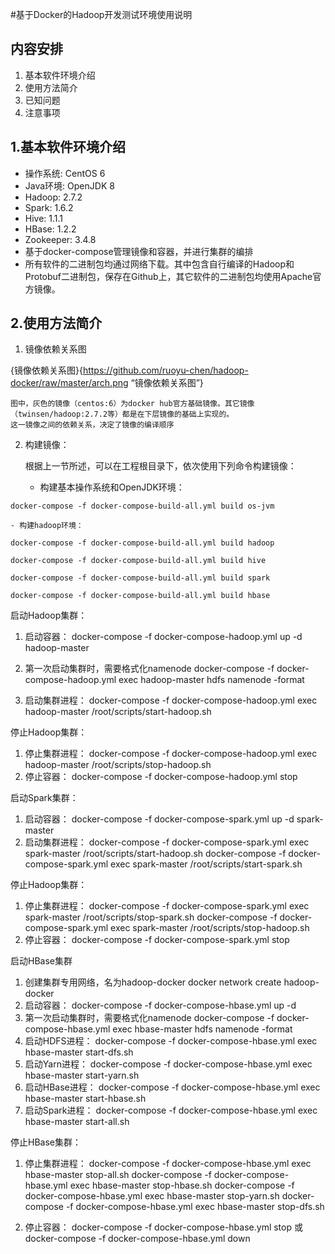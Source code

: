 #基于Docker的Hadoop开发测试环境使用说明

## 内容安排
1. 基本软件环境介绍
2. 使用方法简介
3. 已知问题
4. 注意事项

## 1.基本软件环境介绍

- 操作系统: CentOS 6
- Java环境: OpenJDK 8
- Hadoop: 2.7.2
- Spark: 1.6.2
- Hive: 1.1.1
- HBase: 1.2.2
- Zookeeper: 3.4.8
- 基于docker-compose管理镜像和容器，并进行集群的编排
- 所有软件的二进制包均通过网络下载。其中包含自行编译的Hadoop和Protobuf二进制包，保存在Github上，其它软件的二进制包均使用Apache官方镜像。

## 2.使用方法简介

1. 镜像依赖关系图

![](){镜像依赖关系图}{https://github.com/ruoyu-chen/hadoop-docker/raw/master/arch.png “镜像依赖关系图”}

	图中，灰色的镜像（centos:6）为docker hub官方基础镜像。其它镜像（twinsen/hadoop:2.7.2等）都是在下层镜像的基础上实现的。
    这一镜像之间的依赖关系，决定了镜像的编译顺序

2. 构建镜像：

	根据上一节所述，可以在工程根目录下，依次使用下列命令构建镜像：
	
    - 构建基本操作系统和OpenJDK环境：
    
`docker-compose -f docker-compose-build-all.yml build os-jvm`


	- 构建hadoop环境：

`docker-compose -f docker-compose-build-all.yml build hadoop`

`docker-compose -f docker-compose-build-all.yml build hive`

`docker-compose -f docker-compose-build-all.yml build spark`

`docker-compose -f docker-compose-build-all.yml build hbase`


启动Hadoop集群：
1. 启动容器：
docker-compose -f docker-compose-hadoop.yml up -d hadoop-master

2. 第一次启动集群时，需要格式化namenode
docker-compose -f docker-compose-hadoop.yml exec hadoop-master hdfs namenode -format

3. 启动集群进程：
docker-compose -f docker-compose-hadoop.yml exec hadoop-master /root/scripts/start-hadoop.sh

停止Hadoop集群：
1. 停止集群进程：
docker-compose -f docker-compose-hadoop.yml exec hadoop-master /root/scripts/stop-hadoop.sh
2. 停止容器：
docker-compose -f docker-compose-hadoop.yml stop


启动Spark集群：
1. 启动容器：
docker-compose -f docker-compose-spark.yml up -d spark-master
2. 启动集群进程：
docker-compose -f docker-compose-spark.yml exec spark-master /root/scripts/start-hadoop.sh
docker-compose -f docker-compose-spark.yml exec spark-master /root/scripts/start-spark.sh

停止Hadoop集群：
1. 停止集群进程：
docker-compose -f docker-compose-spark.yml exec spark-master /root/scripts/stop-spark.sh
docker-compose -f docker-compose-spark.yml exec spark-master /root/scripts/stop-hadoop.sh
2. 停止容器：
docker-compose -f docker-compose-spark.yml stop

启动HBase集群
1. 创建集群专用网络，名为hadoop-docker
docker network create hadoop-docker 
2. 启动容器：
docker-compose -f docker-compose-hbase.yml up -d
3. 第一次启动集群时，需要格式化namenode
docker-compose -f docker-compose-hbase.yml exec hbase-master hdfs namenode -format
4. 启动HDFS进程：
docker-compose -f docker-compose-hbase.yml exec hbase-master start-dfs.sh
5. 启动Yarn进程：
docker-compose -f docker-compose-hbase.yml exec hbase-master start-yarn.sh
6. 启动HBase进程：
docker-compose -f docker-compose-hbase.yml exec hbase-master start-hbase.sh
7. 启动Spark进程：
docker-compose -f docker-compose-hbase.yml exec hbase-master start-all.sh

停止HBase集群：
1. 停止集群进程：
docker-compose -f docker-compose-hbase.yml exec hbase-master stop-all.sh
docker-compose -f docker-compose-hbase.yml exec hbase-master stop-hbase.sh
docker-compose -f docker-compose-hbase.yml exec hbase-master stop-yarn.sh
docker-compose -f docker-compose-hbase.yml exec hbase-master stop-dfs.sh

2. 停止容器：
docker-compose -f docker-compose-hbase.yml stop
或
docker-compose -f docker-compose-hbase.yml down
